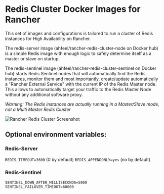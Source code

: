# Redis Cluster Docker Images for Rancher

This set of images and configurations is tailored to run a cluster of Redis instances for High Availability on Rancher.

The redis-server image (ahfeel/rancher-redis-cluster-node on Docker hub) is a simple Redis image with enough logic to safely determine itself as a master or slave on startup.

The redis-sentinel image (ahfeel/rancher-redis-cluster-sentinel on Docker hub) starts Redis Sentinel nodes that will automatically find the Redis instances, monitor them and most importantly, create/update automatically a "Rancher External Service" with the current IP of the Redis Master node. This allows to automatically target your traffic to the Redis Master Node without any additional software proxy.

*Warning: The Redis Instances are actually running in a Master/Slave mode, not a Multi Master Redis Cluster*

![Rancher Redis Cluster Screenshot](/screen.png?raw=true "Rancher Redis Cluster Screenshot")

## Optional environment variables:

### Redis-Server

`REDIS_TIMEOUT=3600`
(0 by default)
`REDIS_APPENDONLY=yes`
(no by default)

### Redis-Sentinel

```
SENTINEL_DOWN_AFTER_MILLISECONDS=5000
SENTINEL_FAILOVER_TIMEOUT=60000
```
